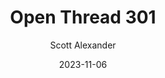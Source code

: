 ---
layout: podcast
title: "Open Thread 301"
author: Scott Alexander
description: https://www.astralcodexten.com/p/open-thread-301
date: 2023-11-06
length: 295107
duration: 74
guid: open-thread-301
---
